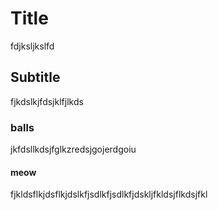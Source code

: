 # Title

fdjksljkslfd

## Subtitle

fjkdslkjfdsjklfjlkds

### balls

jkfdsllkdsjfglkzredsjgojerdgoiu

#### meow

fjkldsflkjdsflkjdslkfjsdlkfjsdlkfjdskljfkldsjflkdsjfkl
